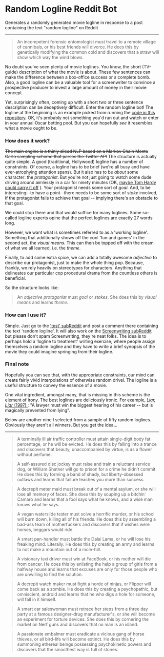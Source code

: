 # Random Logline Reddit Bot
Generates a randomly generated movie logline in response to a post containing the text "random logline" on Reddit 

---

> An incompetent forensic entomologist must travel to a remote village of cannibals, or his best friends will divorce. He does this by genetically modifying the common cold and discovers that a straw will show which way the wind blows.

No doubt you've seen plenty of movie loglines. You know, the short (TV-guide) description of what the movie is about. These few sentences can make the difference between a box-office success or a complete bomb. Also, a good logline can be a valuable tool for a screenwriter to convince a prospective producer to invest a large amount of money in their movie concept.

Yet, surprisingly often, coming up with a short two or three sentence description can be deceptively difficult. Enter the random logline bot! The logline at the beginning is an example picked from running the [code in this repository](logline.py). OK, it's probably not something you'd run out and watch or enter in your annual Oscar betting pool. But you can hopefully _see_ it resembles what a movie ought to be. 

### How does it work?


~~The main engine is a thinly sliced NLP based on a Markov Chain Monte Carlo sampling scheme that parses the Twitter API~~
The structure is actually quite simple. A good (traditional, Hollywood) logline has a number of constraints. Of course, a logline has to be brief (we're all busy and have ever-atrophying attention spans). But it also has to be _about_ some character: the _protagonist_. But you're not just going to watch some dude driving around aimlessly in a car for ninety minutes (OK, [maybe Tom Hardy could carry it off](http://www.imdb.com/title/tt2692904/) ). Your protagonist needs some sort of _goal_. And, to be interesting--to have a point--there needs to be some sort of _stake_ involved, if the protagonist fails to achieve that goal -- implying there's an obstacle to that goal.

We could stop there and that would suffice for many loglines. Some so-called logline experts opine that the perfect loglines are exactly 27 words long.

However, we want what is sometimes referred to as a 'working logline'. Something that additionally shows off the cool 'fun and games' in the second act, the _visual means_. This can then be topped off with the cream of what we all learned, i.e. the _theme_.

Finally, to add some extra spice, we can add a totally awesome _adjective_ to describe our protagonist, just to make the whole thing pop. Because, frankly, we rely heavily on stereotypes for characters. Anything that delineates our particular cop procedural drama from the countless others is beneficial. 

So the structure looks like:

> An _adjective_ _protagonist_ must _goal_ or _stakes_. She does this by _visual means_ and learns _theme_.

### How can I use it?

Simple. Just go to the ['test' subReddit](https://www.reddit.com/r/test/) and post a comment there containing the text 'random logline'.
It will also work on the [Screenwriting subReddit](https://www.reddit.com/r/Screenwriting/) but please don't spam Screenwriting, they're neat folks. The idea is to perhaps hold a 'logline to treatment' writing exercise, where people assign themselves a random logline and they have to write a brief synopsis of the movie they could imagine springing from their logline. 


### Final note

Hopefully you can see that, with the appropriate constraints, our mind can create fairly vivid interpolations of otherwise random drivel. The logline is a useful structure to convey the essence of a movie.

One vital ingredient, amongst many, that is missing in this scheme is the element of irony. The best loglines are deliciously ironic. For example, [_Liar, Liar_ (1997) ](http://www.imdb.com/title/tt0119528/?ref_=fn_al_tt_1): "A lawyer must win the biggest hearing of his career -- but is magically prevented from lying".

Below are another nine I selected from a sample of fifty random loglines. Obviously they aren't all winners. But you get the idea...

---

> A terminally ill air traffic controller must attain single-digit body fat percentage, or he will be evicted. He does this by falling into a trance and discovers that beauty, unaccompanied by virtue, is as a flower without perfume.

> A self-assured disc jockey must raise and train a reluctant service dog, or William Shatner will go to prison for a crime he didn't commit. He does this by forming a band of shady, but liberty-obsessed outlaws and learns that failure teaches you more than success.

> A decrepit meter maid must break out of a mental asylum, or she will lose all memory of faces. She does this by souping up a bitchin' Camaro and learns that a fool says what he knows, and a wise man knows what he says.

> A vegan waterslide tester must solve a horrific murder, or his school will burn down, killing all of his friends. He does this by assembling a bad-ass team of motherfuckers and discovers that if wishes were horses, beggars would ride.

> A smart pan-handler must battle the Dalai Lama, or he will lose his freaking mind. Literally. He does this by creating an army and learns to not make a mountain out of a mole-hill.

> A visionary taxi driver must win at FaceBook, or his mother will die from cancer. He does this by enlisting the help a group of girls from a halfway house and learns that excuses are only for those people who are unwilling to find the solution.

> A decrepit watch maker must fight a horde of ninjas, or Flipper will come back as a zombie. He does this by creating a psychopathic, but omniscient, android and learns that he who digs a hole for someone, will fall in it himself.

> A smart car saleswoman must retrace her steps from a three day party at a famous designer-drug manufacturer's, or she will become an experiment for torture devices. She does this by cornering the market on Nerf guns and discovers that no man is an island.

> A passionate embalmer must eradicate a vicious gang of horse thieves, or all bird-life will become extinct. He does this by summoning ethereal beings possessing psychokinetic powers and discovers that the smoothest way is full of stones.
